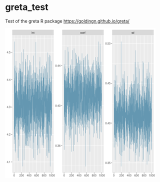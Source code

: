 # greta_test

Test of the greta R package <https://goldingn.github.io/greta/>

![MCMC traces](fig/traces.png)
